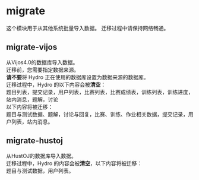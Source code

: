 # migrate

这个模块用于从其他系统批量导入数据。
迁移过程中请保持网络畅通。

## migrate-vijos

从Vijos4.0的数据库导入数据。  
迁移前，您需要指定数据来源。  
**请不要**将 Hydro 正在使用的数据库设置为数据来源的数据库。  
迁移过程中，Hydro 的以下内容会被**清空**：  
题目列表，提交记录，用户列表，比赛列表，比赛成绩表，训练列表，训练进度，站内消息，题解，讨论  
以下内容将被迁移：  
题目与测试数据、题解，讨论与回复，比赛、训练、作业相关数据，提交记录，用户列表，站内消息。

## migrate-hustoj

从HustOJ的数据库导入数据。  
迁移过程中，Hydro 的内容会被**清空**，以下内容将被迁移：  
题目与测试数据，用户列表。
